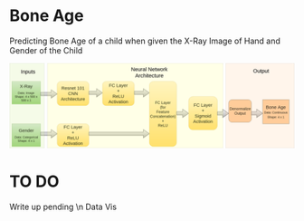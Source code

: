 # Bone Age
Predicting Bone Age of a child when given the X-Ray Image of Hand and Gender of the Child



![alt text](images/flowchart.png)

# TO DO
Write up pending \n
Data Vis 

